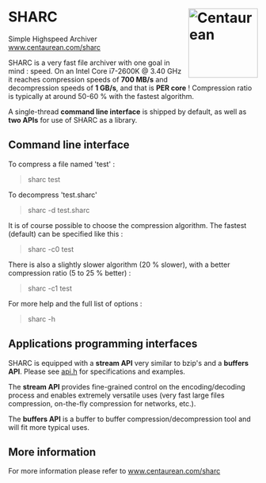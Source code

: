 SHARC <a href="http://www.centaurean.com"><img src="http://www.centaurean.com/images/centaurean.png" width="140" align="right" title="Centaurean"/></a>
======

Simple Highspeed Archiver<br/>www.centaurean.com/sharc

SHARC is a very fast file archiver with one goal in mind : speed.
On an Intel Core i7-2600K @ 3.40 GHz it reaches compression speeds of <b>700 MB/s</b> and decompression speeds of <b>1 GB/s</b>, and that is <b>PER core</b> !
Compression ratio is typically at around 50-60 % with the fastest algorithm.

A single-thread <b>command line interface</b> is shipped by default, as well as <b>two APIs</b> for  use of SHARC as a library.

Command line interface
-----------------------

To compress a file named 'test' :
> sharc test

To decompress 'test.sharc'
> sharc -d test.sharc

It is of course possible to choose the compression algorithm. The fastest (default) can be specified like this :
> sharc -c0 test

There is also a slightly slower algorithm (20 % slower), with a better compression ratio (5 to 25 % better) :
> sharc -c1 test

For more help and the full list of options :
> sharc -h

Applications programming interfaces
------------------------------------

SHARC is equipped with a <b>stream API</b> very similar to bzip's and a <b>buffers API</b>. Please see <a href="https://github.com/centaurean/sharc/blob/master/src/api.h">api.h</a> for specifications and examples.

The <b>stream API</b> provides fine-grained control on the encoding/decoding process and enables extremely versatile uses (very fast large files compression, on-the-fly compression for networks, etc.).

The <b>buffers API</b> is a buffer to buffer compression/decompression tool and will fit more typical uses.

More information
-----------------
For more information please refer to <a href="www.centaurean.com/sharc">www.centaurean.com/sharc</a>
